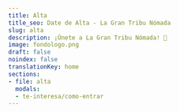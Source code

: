 ```yaml
---
title: Alta
title_seo: Date de Alta - La Gran Tribu Nómada
slug: alta
description: ¡Únete a La Gran Tribu Nómada! 👣
image: fondologo.png
draft: false
noindex: false
translationKey: home
sections:
- file: alta
  modals:
  - te-interesa/como-entrar
---
```

